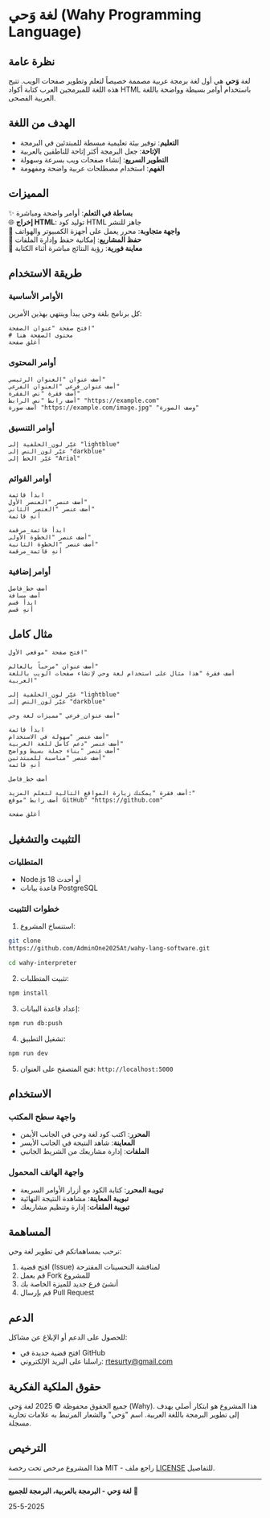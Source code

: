 # لغة وَحي (Wahy Programming Language)

## نظرة عامة

لغة **وَحي** هي أول لغة برمجة عربية مصممة خصيصاً لتعلم وتطوير صفحات الويب. تتيح هذه اللغة للمبرمجين العرب كتابة أكواد HTML باستخدام أوامر بسيطة وواضحة باللغة العربية الفصحى.

## الهدف من اللغة

- **التعليم**: توفير بيئة تعليمية مبسطة للمبتدئين في البرمجة
- **الإتاحة**: جعل البرمجة أكثر إتاحة للناطقين بالعربية
- **التطوير السريع**: إنشاء صفحات ويب بسرعة وسهولة
- **الفهم**: استخدام مصطلحات عربية واضحة ومفهومة

## المميزات

✨ **بساطة في التعلم**: أوامر واضحة ومباشرة  
🌐 **إخراج HTML**: توليد كود HTML جاهز للنشر  
📱 **واجهة متجاوبة**: محرر يعمل على أجهزة الكمبيوتر والهواتف  
💾 **حفظ المشاريع**: إمكانية حفظ وإدارة الملفات  
👀 **معاينة فورية**: رؤية النتائج مباشرة أثناء الكتابة  

## طريقة الاستخدام

### الأوامر الأساسية

كل برنامج بلغة وحي يبدأ وينتهي بهذين الأمرين:

```wahy
افتح صفحة "عنوان الصفحة"
# محتوى الصفحة هنا
أغلق صفحة
```

### أوامر المحتوى

```wahy
أضف عنوان "العنوان الرئيسي"
أضف عنوان_فرعي "العنوان الفرعي"
أضف فقرة "نص الفقرة"
أضف رابط "نص الرابط" "https://example.com"
أضف صورة "https://example.com/image.jpg" "وصف الصورة"
```

### أوامر التنسيق

```wahy
غيّر لون_الخلفية إلى "lightblue"
غيّر لون_النص إلى "darkblue"
غيّر الخط إلى "Arial"
```

### أوامر القوائم

```wahy
ابدأ قائمة
أضف عنصر "العنصر الأول"
أضف عنصر "العنصر الثاني"
أنهِ قائمة

ابدأ قائمة_مرقمة
أضف عنصر "الخطوة الأولى"
أضف عنصر "الخطوة الثانية"
أنهِ قائمة_مرقمة
```

### أوامر إضافية

```wahy
أضف خط_فاصل
أضف مسافة
ابدأ قسم
أنهِ قسم
```

## مثال كامل

```wahy
افتح صفحة "موقعي الأول"

أضف عنوان "مرحباً بالعالم"
أضف فقرة "هذا مثال على استخدام لغة وحي لإنشاء صفحات الويب باللغة العربية"

غيّر لون_الخلفية إلى "lightblue"
غيّر لون_النص إلى "darkblue"

أضف عنوان_فرعي "مميزات لغة وحي"

ابدأ قائمة
أضف عنصر "سهولة في الاستخدام"
أضف عنصر "دعم كامل للغة العربية"
أضف عنصر "بناء جملة بسيط وواضح"
أضف عنصر "مناسبة للمبتدئين"
أنهِ قائمة

أضف خط_فاصل

أضف فقرة "يمكنك زيارة المواقع التالية لتعلم المزيد:"
أضف رابط "موقع GitHub" "https://github.com"

أغلق صفحة
```

## التثبيت والتشغيل

### المتطلبات

- Node.js 18 أو أحدث
- قاعدة بيانات PostgreSQL

### خطوات التثبيت

1. استنساخ المشروع:
```bash
git clone
https://github.com/AdminOne2025At/wahy-lang-software.git

cd wahy-interpreter
```

2. تثبيت المتطلبات:
```bash
npm install
```

3. إعداد قاعدة البيانات:
```bash
npm run db:push
```

4. تشغيل التطبيق:
```bash
npm run dev
```

5. فتح المتصفح على العنوان: `http://localhost:5000`

## الاستخدام

### واجهة سطح المكتب
- **المحرر**: اكتب كود لغة وحي في الجانب الأيمن
- **المعاينة**: شاهد النتيجة في الجانب الأيسر
- **الملفات**: إدارة مشاريعك من الشريط الجانبي

### واجهة الهاتف المحمول
- **تبويبة المحرر**: كتابة الكود مع أزرار الأوامر السريعة
- **تبويبة المعاينة**: مشاهدة النتيجة النهائية
- **تبويبة الملفات**: إدارة وتنظيم مشاريعك

## المساهمة

نرحب بمساهماتكم في تطوير لغة وحي:

1. افتح قضية (Issue) لمناقشة التحسينات المقترحة
2. قم بعمل Fork للمشروع
3. أنشئ فرع جديد للميزة الخاصة بك
4. قم بإرسال Pull Request

## الدعم

للحصول على الدعم أو الإبلاغ عن مشاكل:
- افتح قضية جديدة في GitHub
- راسلنا على البريد الإلكتروني: rtesurty@gmail.com

## حقوق الملكية الفكرية

جميع الحقوق محفوظة © 2025 لغة وَحي (Wahy).
هذا المشروع هو ابتكار أصلي يهدف إلى تطوير البرمجة باللغة العربية. اسم "وَحي" والشعار المرتبط به علامات تجارية مسجلة.

## الترخيص

هذا المشروع مرخص تحت رخصة MIT -
راجع ملف [LICENSE](LICENSE) للتفاصيل.

---

**لغة وَحي - البرمجة بالعربية، البرمجة للجميع** 🌟

25-5-2025